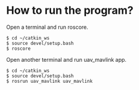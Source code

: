 # How to run the program?

Open a terminal and run roscore.

```
$ cd ~/catkin_ws
$ source devel/setup.bash
$ roscore
```

Open another terminal and run uav_mavlink app.

```
$ cd ~/catkin_ws
$ source devel/setup.bash
$ rosrun uav_mavlink uav_mavlink
```